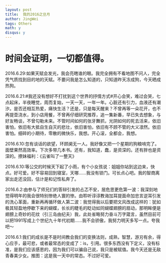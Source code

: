 ```yaml
---
layout: post
title:  我的2016之旦月 
author: JingWei
tags: Others
math: y
disqus: y
---
```


时间会证明，一切都值得。
====================================
2016.6.29:如果天赋会发光，我会亮瞎谁的眼。我完全拥有不看地图不问人，完全凭气质找到目的地的天赋。不要问我是怎么知道的，只知道昨天冻成狗，今天晒成热狗。

2016.6.21:#我还没有想好不打扰到这个世界的抒情方式#开心会笑，难过会哭，七点起床，半夜睡觉，周而复始，一天一天，一年一年。心脏还有引力，血液还有潮汐。是否还相互热爱，痛快生活？还是，只是每天醒来？不曾再等一朵花开，也不再提壶浇水，到小店用餐，不曾再仔细研究推荐，追一集新番，早已失去想象，与好友畅谈，不曾勾勒未来。不管时间如何的张牙舞抓，光阴如何的死去活来，依旧害怕，依旧有大抵自生自灭的悲壮，依旧害怕，依旧有不顾不管的大义凛然。依旧害怕。细碎的小期待，零散的微快乐，我想。开心滚，全都会，我想。

2016.6.10:忽有谈话的欲望，环顾阒无一人。我好像又把一个星期的狗粮啃完了。面壁果然高效率。下次多带几本书。还有，我知道，蠢，是资深的。还有胖也是资深的。撩妹福利：《云雀叫了一整天》

2016.6.10:等公交的时候天下起了小雨，有个小女孩说：姐姐你站到这边来，快点。好可爱。好不容易回到寝室，天哪……我没有锁门。可长点心吧。我的智商离家出走还没回，估计是和记性私奔了。

2016.6.2:由参与了师兄们的答辩引发的忐忑不安，居危思更危第一波：我深刻地觉得明年的我会很特别惨绝人寰的惨。由聆听谆谆教诲加耳提面命加忠言逆耳引发的洗心革面，重新再再循环做人第二波：我觉得我以后要把文风改成这样的：犹如极其轻盈地停歇下来的蝴蝶，长长的睫毛的眨动如同蝴蝶翅膀的扇动，那明眸便是翅膀上奇妙的花纹（引三岛由纪夫）我，此处省略努力奋斗万字箴言，虽然目前可以把1991写成上个世纪九十年代初期……我不会骄傲，我努力明天多写一点。夸我吧～

2016.6.1:我们的成长是不是时间教会我们的变换法则，成熟，智慧，游刃有余，得心应手，最可悲，或者最常态的变成了：is，引用。很多东西没有下定义，没有标准，是我们应该感恩的，因为我们可以骗自己说，我只是被赋值。我今天还是无敌青春美少女。推图：这是我一天中的常态。不过好可爱。